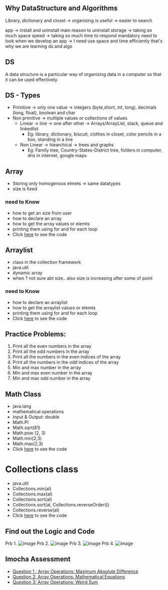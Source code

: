 
## Why DataStructure and Algorithms
Library, dictionary and closet -> organising is useful -> easier to search

app -> install and uninstall
main reason to uninstall
	storage -> taking so much space
	speed -> taking so much time to respond
mandatory need to look when we develop an app -> I need use space and time efficiently
that's why we are learning ds and algo

## DS
A data structure is a particular way of organizing data in a computer so that it can be used effectively. 


## DS - Types
- Primitive -> only one value -> integers (byte,short, int, long), decimals (long, float), boolean and char
- Non primitive   -> multiple values or collections of values
	- Linear  -> line -> one after other -> Arrays/ArrayList, stack, queue and linkedlist
		- Eg: library, dictionary, biscuit, clothes in closet, color pencils in a box, standing in a line
	- Non Linear -> hiearchical -> trees and graphs
	 	-  Eg: Family tree, Country-States-District tree, folders in computer, dns in internet, google maps

## Array
- Storing only homogenous elmets -> same datatypes
- size is fixed

### need to Know
- how to get an size from user 
- how to declare an array
- how to get the array values or elemts
- printing them using for and for each loop
- Click [here](./ArraysDemo.java) to see the code

## Arraylist
- class in the collection framework
- java.util
- dynamic array
- when ? not sure abt size.. also size is increasing after some of point

### need to Know
- how to declare an arraylist
- how to get the arraylist values or elemts
- printing them using for and for each loop
- Click [here](./ArrayListDemo.java) to see the code

## Practice Problems:

1. Print all the even numbers in the array
2. Print all the odd numbers in the array
3. Print all the numbers in the even indices of the array
4. Print all the numbers in the  odd indices of the array
5. Min and max number in the array
6. Min and max even number in the array
7. Min and max odd number in the array

## Math Class

- java.lang
- mathematical operations
- Input & Output: double
- Math.PI
- Math.sqrt(81)
- Math.pow (2, 3)
- Math.min(2,3)
- Math.max(2,3)
- Click [here](./MathClassDemo.java) to see the code

# Collections class

- java.util
- Collections.min(al)
- Collections.max(al)
- Collections.sort(al)
- Collections.sort(al, Collections.reverseOrder())
- Collections.reverse(al)
- Click [here](./CollectionsClassDemo.java) to see the code

## Find out the Logic and Code 

Prb 1. ![image](https://user-images.githubusercontent.com/70228962/169829305-7d54909b-d94b-417f-8a66-343753f0612a.png)
Prb 2. ![image](https://user-images.githubusercontent.com/70228962/169829454-2310d372-79fd-404b-b38a-51ceaeb33c72.png)
Prb 3. ![image](https://user-images.githubusercontent.com/70228962/169829567-4db19d43-4473-4bbf-8504-6f5fd748e6b3.png)
Prb 4. ![image](https://user-images.githubusercontent.com/70228962/169829663-6d2cc7eb-9ae8-4c68-ada8-ec3d16a9b9ee.png)

## Imocha Assessment

- [Question 1 : Array Operations: Maximum Absolute Difference](./Imocha/Question1.md)
- [Question 2: Array Operations: Mathematical Equations](./)
- [Question 3: Array Operations: Weird Sum](./)
